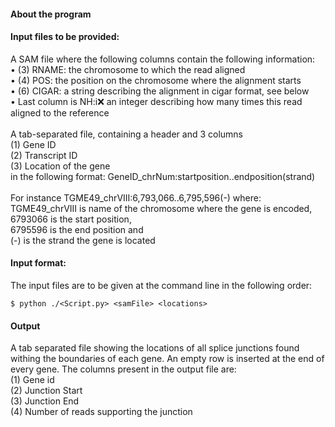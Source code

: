 #### About the program

#### Input files to be provided: 
A SAM file where the following columns contain the following information: <br>
•	(3) RNAME: the chromosome to which the read aligned <br>
•	(4) POS: the position on the chromosome where the alignment starts <br>
•	(6) CIGAR: a string describing the alignment in cigar format, see below <br>
•	Last column is NH:i:x: an integer describing how many times this read aligned to the reference<br>
<br>
A tab-separated file, containing a header and 3 columns <br>
(1)	Gene ID <br>
(2)	Transcript ID <br>
(3)	Location of the gene <br>
in the following format: GeneID_chrNum:startposition..endposition(strand) <br>
<br>
For instance TGME49_chrVIII:6,793,066..6,795,596(-) where:<br>
TGME49_chrVIII is name of the chromosome where the gene is encoded, <br>
6793066 is the start position, <br>
6795596 is the end position and <br>
(-) is the strand the gene is located <br>

#### Input format: <br>
The input files are to be given at the command line in the following order: <br>
````
$ python ./<Script.py> <samFile> <locations>
````


#### Output 

A tab separated file showing the locations of all splice junctions found withing the boundaries of each gene. An empty row is inserted at the end of every gene. 
The columns present in the output file are: <br>
(1)	Gene id <br>
(2)	Junction Start <br>
(3)	Junction End <br>
(4)	Number of reads supporting the junction <br>
<br>



